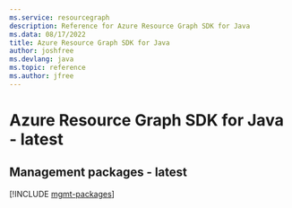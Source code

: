 ```yaml
---
ms.service: resourcegraph
description: Reference for Azure Resource Graph SDK for Java
ms.data: 08/17/2022
title: Azure Resource Graph SDK for Java
author: joshfree
ms.devlang: java
ms.topic: reference
ms.author: jfree
---
```

# Azure Resource Graph SDK for Java - latest

## Management packages - latest
[!INCLUDE [mgmt-packages](resource-graph-mgmt-index.md)]